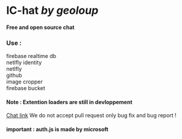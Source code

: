 # IC-hat *by geoloup*
**Free and open source chat**
### Use :
firebase realtime db
<br>netlfly identity
<br>netlfly
<br>github
<br>image cropper
<br>firebase bucket
#### Note : Extention loaders are still in devloppement
[Chat link](https://ic-hat.geoloup.com)
We do not accept pull request only bug fix and bug report !
#### important : auth.js is made by microsoft
